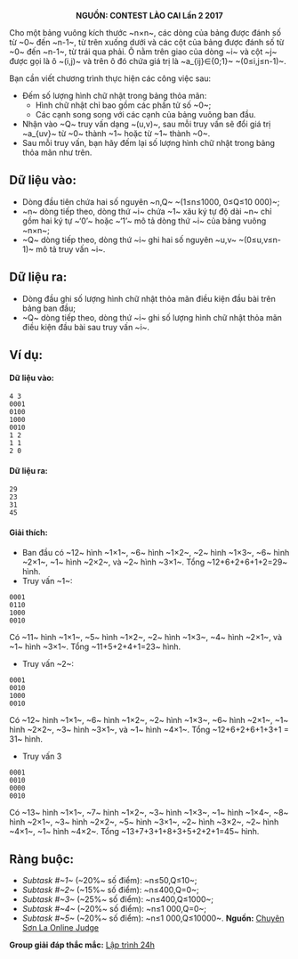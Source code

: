 **<center>NGUỒN: CONTEST LÀO CAI Lần 2 2017</center>**

Cho một bảng vuông kích thước ~n×n~, các dòng của bảng được đánh số từ ~0~ đến ~n-1~, từ trên xuống dưới và các cột của bảng được đánh số từ ~0~ đến ~n-1~, từ trái qua phải. Ô nằm trên giao của dòng ~i~ và cột ~j~ được gọi là ô ~(i,j)~ và trên ô đó chứa giá trị là ~a_{ij}∈\{0;1\}~ ~(0≤i,j≤n-1)~.

Bạn cần viết chương trình thực hiện các công việc sau:
- Đếm số lượng hình chữ nhật trong bảng thỏa mãn:
	- Hình chữ nhật chỉ bao gồm các phần tử số ~0~;
	- Các cạnh song song với các cạnh của bảng vuông ban đầu.
- Nhận vào ~Q~ truy vấn dạng ~(u,v)~, sau mỗi truy vấn sẽ đổi giá trị ~a_{uv}~ từ ~0~ thành ~1~ hoặc từ ~1~ thành ~0~. 
- Sau mỗi truy vấn, bạn hãy đếm lại số lượng hình chữ nhật trong bảng thỏa mãn như trên.

## Dữ liệu vào:
- Dòng đầu tiên chứa hai số nguyên ~n,Q~ ~(1≤n≤1000, 0≤Q≤10 000)~;
- ~n~ dòng tiếp theo, dòng thứ ~i~ chứa ~1~ xâu ký tự độ dài ~n~ chỉ gồm hai ký tự ~‘0’~ hoặc ~‘1’~ mô tả dòng thứ ~i~ của bảng vuông ~n×n~;
- ~Q~ dòng tiếp theo, dòng thứ ~i~ ghi hai số nguyên ~u,v~ ~(0≤u,v≤n-1)~ mô tả truy vấn ~i~.

## Dữ liệu ra:
- Dòng đầu ghi số lượng hình chữ nhật thỏa mãn điều kiện đầu bài trên bảng ban đầu;
- ~Q~ dòng tiếp theo, dòng thứ ~i~ ghi số lượng hình chữ nhật thỏa mãn điều kiện đầu bài sau truy vấn ~i~.

## Ví dụ:
#### Dữ liệu vào:
```
4 3
0001
0100
1000
0010
1 2
1 1
2 0
```

#### Dữ liệu ra:
```
29
23
31
45
```

#### Giải thích:
- Ban đầu có ~12~ hình ~1×1~, ~6~ hình ~1×2~, ~2~ hình ~1×3~, ~6~ hình ~2×1~, ~1~ hình ~2×2~, và ~2~ hình ~3×1~.  Tổng ~12+6+2+6+1+2=29~ hình.
- Truy vấn ~1~:
```
0001
0110
1000
0010
```

Có ~11~ hình ~1×1~, ~5~ hình ~1×2~, ~2~ hình ~1×3~, ~4~ hình ~2×1~, và ~1~ hình ~3×1~. Tổng ~11+5+2+4+1=23~ hình.

- Truy vấn ~2~:
```
0001
0010
1000
0010
```

Có ~12~ hình ~1×1~, ~6~ hình ~1×2~, ~2~ hình ~1×3~, ~6~ hình ~2×1~, ~1~ hình ~2×2~, ~3~ hình ~3×1~, và ~1~ hình ~4×1~. Tổng ~12+6+2+6+1+3+1 = 31~ hình.

- Truy vấn 3
```
0001
0010
0000
0010
```

Có ~13~ hình ~1×1~, ~7~ hình ~1×2~, ~3~ hình ~1×3~, ~1~ hình ~1×4~, ~8~ hình ~2×1~, ~3~ hình ~2×2~, ~5~ hình ~3×1~, ~2~ hình ~3×2~, ~2~ hình ~4×1~, ~1~ hình ~4×2~. Tổng ~13+7+3+1+8+3+5+2+2+1=45~ hình.

## Ràng buộc:
- *Subtask #~1~* (~20\%~ số điểm): ~n≤50,Q≤10~;
- *Subtask #~2~* (~15\%~ số điểm): ~n≤400,Q=0~;
- *Subtask #~3~* (~25\%~ số điểm): ~n≤400,Q≤1000~;
- *Subtask #~4~* (~20\%~ số điểm): ~n≤1 000,Q=0~;
- *Subtask #~5~* (~20\%~ số điểm): ~n≤1 000,Q≤10000~.
**Nguồn:** [Chuyên Sơn La Online Judge](http://csloj.ddns.net/)

**Group giải đáp thắc mắc:** [Lập trình 24h](https://www.facebook.com/groups/1386904321519984)